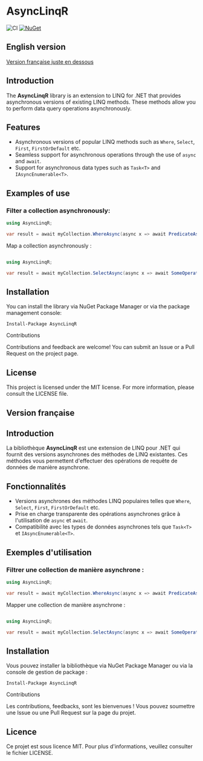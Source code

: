 
# AsyncLinqR

![CI](https://github.com/pascal-libaud/AsyncLinqR/workflows/Continuous%20Integration/badge.svg) [![NuGet](https://img.shields.io/nuget/v/AsyncLinqR.svg)](https://www.nuget.org/packages/AsyncLinqR/)

## English version

[Version française juste en dessous](#version-fran%C3%A7aise)

## Introduction

The **AsyncLinqR** library is an extension to LINQ for .NET that provides asynchronous versions of existing LINQ methods.
These methods allow you to perform data query operations asynchronously.

## Features

- Asynchronous versions of popular LINQ methods such as `Where`, `Select`, `First`, `FirstOrDefault` etc.
- Seamless support for asynchronous operations through the use of `async` and `await`.
- Support for asynchronous data types such as `Task<T>` and `IAsyncEnumerable<T>`.

## Examples of use

### Filter a collection asynchronously:

```csharp
using AsyncLinqR;

var result = await myCollection.WhereAsync(async x => await PredicateAsync(x)).ToListAsync();
```

Map a collection asynchronously :
```csharp

using AsyncLinqR;

var result = await myCollection.SelectAsync(async x => await SomeOperationAsync(x)).ToListAsync();
```

## Installation

You can install the library via NuGet Package Manager or via the package management console:
```package-manager
Install-Package AsyncLinqR
```

Contributions

Contributions and feedback are welcome! You can submit an Issue or a Pull Request on the project page.

## License

This project is licensed under the MIT license. For more information, please consult the LICENSE file.


## Version française

## Introduction

La bibliothèque **AsyncLinqR** est une extension de LINQ pour .NET qui fournit des versions asynchrones des méthodes de LINQ existantes.
Ces méthodes vous permettent d'effectuer des opérations de requête de données de manière asynchrone.

## Fonctionnalités

- Versions asynchrones des méthodes LINQ populaires telles que `Where`, `Select`, `First`, `FirstOrDefault` etc.
- Prise en charge transparente des opérations asynchrones grâce à l'utilisation de `async` et `await`.
- Compatibilité avec les types de données asynchrones tels que `Task<T>` et `IAsyncEnumerable<T>`.

## Exemples d'utilisation

### Filtrer une collection de manière asynchrone :

```csharp
using AsyncLinqR;

var result = await myCollection.WhereAsync(async x => await PredicateAsync(x)).ToListAsync();
```

Mapper une collection de manière asynchrone :
```csharp

using AsyncLinqR;

var result = await myCollection.SelectAsync(async x => await SomeOperationAsync(x)).ToListAsync();
```

## Installation

Vous pouvez installer la bibliothèque via NuGet Package Manager ou via la console de gestion de package :
```package-manager
Install-Package AsyncLinqR
```

Contributions

Les contributions, feedbacks, sont les bienvenues ! Vous pouvez soumettre une Issue ou une Pull Request sur la page du projet.

## Licence

Ce projet est sous licence MIT. Pour plus d'informations, veuillez consulter le fichier LICENSE.
